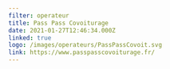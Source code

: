 ```yaml
---
filter: operateur
title: Pass Pass Covoiturage
date: 2021-01-27T12:46:34.000Z
linked: true
logo: /images/operateurs/PassPassCovoit.svg
link: https://www.passpasscovoiturage.fr/
---
```

